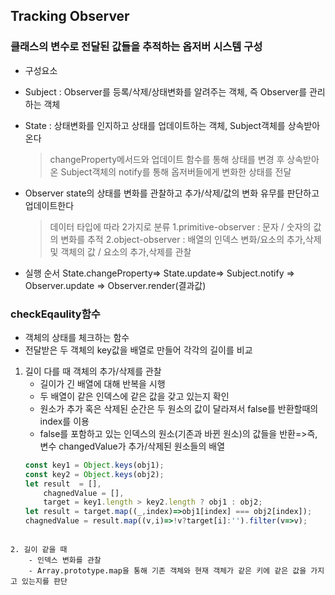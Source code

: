 ## Tracking Observer

### 클래스의 변수로 전달된 값들을 추적하는 옵저버 시스템 구성
- 구성요소
- Subject : Observer를 등록/삭제/상태변화를 알려주는 객체, 즉 Observer를 관리하는 객체 
- State : 상태변화를 인지하고 상태를 업데이트하는 객체, Subject객체를       상속받아온다
   > changeProperty메서드와 업데이트 함수를 통해 상태를 변경 후 
상속받아온 Subject객체의 notify를 통해 옵저버들에게 변화한 상태를 전달

- Observer 
 state의 상태를 변화를 관찰하고 추가/삭제/값의 변화 유무를 판단하고 업데이트한다
    >  데이터 타입에 따라 2가지로 분류
 1.primitive-observer : 문자 / 숫자의 값의 변화를 추적
 2.object-observer : 배열의 인덱스 변화/요소의 추가,삭제 및 객체의 값 / 요소의 추가,삭제를 관찰

- 실행 순서
    State.changeProperty=> State.update=> Subject.notify
    => Observer.update =>  Observer.render(결과값)


### checkEqaulity함수
- 객체의 상태를 체크하는 함수
- 전달받은 두 객체의 key값을 배열로 만들어 각각의 길이를 비교
1. 길이 다를 때
객체의 추가/삭제를 관찰
    - 길이가 긴 배열에 대해 반복을 시행
    - 두 배열이 같은 인덱스에 같은 값을 갖고 있는지 확인
    - 원소가 추가 혹은 삭제된 순간은 두 원소의 값이 달라져서 false를 반환할때의 index를 이용
    - false를 포함하고 있는 인덱스의 원소(기존과 바뀐 원소)의 값들을 반환=>즉, 변수 changedValue가 추가/삭제된 원소들의 배열
    ```javascript
    const key1 = Object.keys(obj1);
    const key2 = Object.keys(obj2);
    let result  = [],
        chagnedValue = [],
        target = key1.length > key2.length ? obj1 : obj2;
    let result = target.map((_,index)=>obj1[index] === obj2[index]);
    chagnedValue = result.map((v,i)=>!v?target[i]:'').filter(v=>v);
```
    
2. 길이 같을 때
    - 인덱스 변화를 관찰
    - Array.prototype.map을 통해 기존 객체와 현재 객체가 같은 키에 같은 값을 가지고 있는지를 판단
